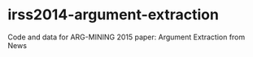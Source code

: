 # irss2014-argument-extraction
Code and data for ARG-MINING 2015 paper: Argument Extraction from News
